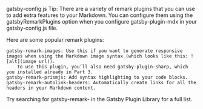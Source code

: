gatsby-config.js
Tip: There are a variety of remark plugins that you can use to add extra features to your Markdown. You can configure them using the gatsbyRemarkPlugins option when you configure gatsby-plugin-mdx in your gatsby-config.js file.

Here are some popular remark plugins:

    gatsby-remark-images: Use this if you want to generate responsive images when using the Markdown image syntax (which looks like this: ![alt](image url)).
        To use this plugin, you’ll also need gatsby-plugin-sharp, which you installed already in Part 3.
    gatsby-remark-prismjs: Add syntax highlighting to your code blocks.
    gatsby-remark-autolink-headers: Automatically create links for all the headers in your Markdown content.

Try searching for gatsby-remark- in the Gatsby Plugin Library for a full list.

